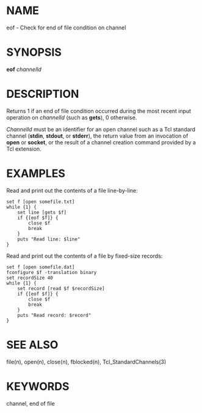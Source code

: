 # NAME

eof - Check for end of file condition on channel

# SYNOPSIS

**eof** *channelId*

# DESCRIPTION

Returns 1 if an end of file condition occurred during the most recent
input operation on *channelId* (such as **gets**), 0 otherwise.

*ChannelId* must be an identifier for an open channel such as a Tcl
standard channel (**stdin**, **stdout**, or **stderr**), the return
value from an invocation of **open** or **socket**, or the result of a
channel creation command provided by a Tcl extension.

# EXAMPLES

Read and print out the contents of a file line-by-line:

    set f [open somefile.txt]
    while {1} {
        set line [gets $f]
        if {[eof $f]} {
            close $f
            break
        }
        puts "Read line: $line"
    }

Read and print out the contents of a file by fixed-size records:

    set f [open somefile.dat]
    fconfigure $f -translation binary
    set recordSize 40
    while {1} {
        set record [read $f $recordSize]
        if {[eof $f]} {
            close $f
            break
        }
        puts "Read record: $record"
    }

# SEE ALSO

file(n), open(n), close(n), fblocked(n), Tcl_StandardChannels(3)

# KEYWORDS

channel, end of file
